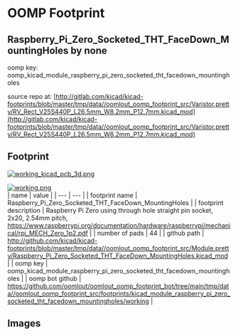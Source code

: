 # OOMP Footprint  
## Raspberry_Pi_Zero_Socketed_THT_FaceDown_MountingHoles  by none  
  
oomp key: oomp_kicad_module_raspberry_pi_zero_socketed_tht_facedown_mountingholes  
  
source repo at: [http://gitlab.com/kicad/kicad-footprints/blob/master/tmp/data//oomlout_oomp_footprint_src/Varistor.pretty/RV_Rect_V25S440P_L26.5mm_W8.2mm_P12.7mm.kicad_mod](http://gitlab.com/kicad/kicad-footprints/blob/master/tmp/data//oomlout_oomp_footprint_src/Varistor.pretty/RV_Rect_V25S440P_L26.5mm_W8.2mm_P12.7mm.kicad_mod)  
## Footprint  
  
[![working_kicad_pcb_3d.png](working_kicad_pcb_3d_600.png)](working_kicad_pcb_3d.png)  
  
[![working.png](working_600.png)](working.png)  
| name | value | 
| --- | --- | 
| footprint name | Raspberry_Pi_Zero_Socketed_THT_FaceDown_MountingHoles | 
| footprint description | Raspberry Pi Zero using through hole straight pin socket, 2x20, 2.54mm pitch, https://www.raspberrypi.org/documentation/hardware/raspberrypi/mechanical/rpi_MECH_Zero_1p2.pdf | 
| number of pads | 44 | 
| github path | http://github.com/kicad/kicad-footprints/blob/master/tmp/data//oomlout_oomp_footprint_src/Module.pretty/Raspberry_Pi_Zero_Socketed_THT_FaceDown_MountingHoles.kicad_mod | 
| oomp key | oomp_kicad_module_raspberry_pi_zero_socketed_tht_facedown_mountingholes | 
| oomp bot github | https://github.com/oomlout/oomlout_oomp_footprint_bot/tree/main/tmp/data//oomlout_oomp_footprint_src/footprints/kicad_module_raspberry_pi_zero_socketed_tht_facedown_mountingholes/working | 
## Images  
